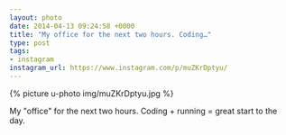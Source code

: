 ```yaml
---
layout: photo
date: 2014-04-13 09:24:58 +0000
title: "My office for the next two hours. Coding…"
type: post
tags:
- instagram
instagram_url: https://www.instagram.com/p/muZKrDptyu/
---
```


{% picture u-photo img/muZKrDptyu.jpg %}

My "office" for the next two hours. Coding + running = great start to the day.

